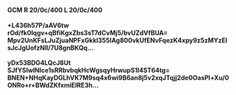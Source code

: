 #### GCM R 20/0c/400 L 20/0c/400
**+L436h57P/aAV6tw**<br/>**rOd/fk0Iqgv+qBfiKgxZbs3sT7dCvMj5/bvUZdVfBUA=**<br/>**Mpv2UnKFsLJuZjuaNPFxGkkl355IAg800vkUfENvFqezK4xpy9z5zMYzEIsJcJgUofzNlI/7U8gnBKQq...**<br/><br/>
**yDx53BDG4LQcJ8Ut**<br/>**SJfYSlwlNIce1sRRbvbqkHcWgsqyHrwupS1I4ST64tg=**<br/>**BNEN+NHqKayDGLhVK7M9sq4x6wi9B6an8j5v2xqJTqjj2de0OasPl+Xu/0ONRo+r+BWdZKfxmiElRE3h...**